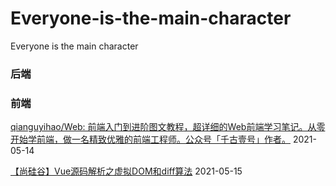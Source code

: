 # Everyone-is-the-main-character
Everyone is the main character

### 后端

### 前端

[qianguyihao/Web: 前端入门到进阶图文教程，超详细的Web前端学习笔记。从零开始学前端，做一名精致优雅的前端工程师。公众号「千古壹号」作者。](https://github.com/qianguyihao/Web.git) 2021-05-14

[【尚硅谷】Vue源码解析之虚拟DOM和diff算法](https://www.bilibili.com/video/BV1v5411H7gZ?p=1) 2021-05-15